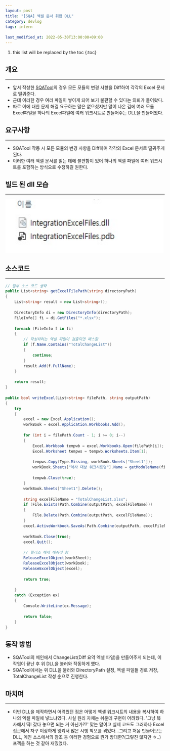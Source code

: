 ```yaml
---
layout: post
title: "[SQA] 엑셀 문서 취햡 DLL"
category: devlog
tags: intern

last_modified_at: 2022-05-30T13:00:00+09:00
---
```


1. this list will be replaced by the toc
{:toc}

## 개요
---
+ 앞서 작성한 [SQATool](https://inseonyun.github.io/devlog/2022/05/13/intern-9.html)의 경우 모든 모듈의 변경 사항을 Diff하여 각각의 Excel 문서로 떨궈준다.
+ 근데 이러한 경우 여러 파일이 쌓이게 되어 보기 불편할 수 있다는 의뢰가 들어왔다.
+ 따로 이에 대한 문제 해결 요구하는 말은 없으셨지만 말이 나온 김에 여러 모듈 Excel파일을 하나의 Excel파일에 여러 워크시트로 만들어주는 DLL을 만들어봤다.

## 요구사항
---
+ SQATool 작동 시 모든 모듈의 변경 사항을 Diff하여 각각의 Excel 문서로 떨궈주게 된다.
+ 이러한 여러 엑셀 문서를 읽는 데에 불편함이 있어 하나의 엑셀 파일에 여러 워크시트를 포함하는 방식으로 수정하길 원한다.

## 빌드 된 dll 모습
---
<img src="/assets/img/post-img/intern/2022-05-30-intern-10/dll.jpg" width=500>

## 소스코드
---
~~~C#
// 일부 소스 코드 생략
public List<string> getExcelFilePath(string directoryPath)
{
    List<string> result = new List<string>();

    DirectoryInfo di = new DirectoryInfo(directoryPath);
    FileInfo[] fi = di.GetFiles("*.xlsx");

    foreach (FileInfo f in fi)
    {
        // 작성하려는 엑셀 파일이 검출되면 패스함
        if (f.Name.Contains("TotalChangeList"))
        {
            continue;
        }
        result.Add(f.FullName);
    }

    return result;
}

public bool writeExcel(List<string> filePath, string outputPath)
{
    try
    {
        excel = new Excel.Application();
        workBook = excel.Application.Workbooks.Add();

        for (int i = filePath.Count - 1; i >= 0; i--)
        {
            Excel.Workbook tempwb = excel.Workbooks.Open(filePath[i]);
            Excel.Worksheet tempws = tempwb.Worksheets.Item[1];

            tempws.Copy(Type.Missing, workBook.Sheets["Sheet1"]);
            workBook.Sheets["복사 대상 워크시트명"].Name = getModuleName(filePath[i]);

            tempwb.Close(true);
        }
        workBook.Sheets["Sheet1"].Delete();

        string excelFileName = "TotalChangeList.xlsx";
        if (File.Exists(Path.Combine(outputPath, excelFileName)))
        {
            File.Delete(Path.Combine(outputPath, excelFileName));
        }
        excel.ActiveWorkbook.SaveAs(Path.Combine(outputPath, excelFileName));

        workBook.Close(true);
        excel.Quit();

        // 릴리즈 해제 해줘야 함
        ReleaseExcelObject(workSheet);
        ReleaseExcelObject(workBook);
        ReleaseExcelObject(excel);

        return true;

    }
    catch (Exception ex)
    {
        Console.WriteLine(ex.Message);

        return false;
    }
}
~~~

## 동작 방법
+ SQATool의 메인에서 ChangeList(Diff 요약 엑셀 파일)을 만들어주게 되는데, 이 작업이 끝난 후 위 DLL을 불러와 작동하게 했다.
+ SQATool에서는 위 DLL을 불러와 DirectoryPath 설정, 엑셀 파일들 경로 저장, TotalChangeList 작성 순으로 진행한다.

## 마치며
---
+ 이번 DLL을 제작하면서 어려웠던 점은 어떻게 엑셀 워크시트의 내용을 복사하여 하나의 엑셀 파일에 넣느냐였다. 사실 원리 자체는 쉬운데 구현이 어려웠다. '그냥 복사해서 띡! 갖다 놓으면 되는 거 아닌가??' 맞는 말이고 실제 코드도 그러하나 Excel 접근에서 자꾸 이상하게 엉켜서 많은 시행 착오를 겪었다...그리고 처음 만들어보는 DLL, 메인 소스에서의 참조 등 이러한 경험으로 뭔가 방대한?(그렇진 않지만 ㅎ..) 프젝을 하는 것 같아 재밌었다.